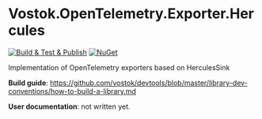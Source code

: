# Vostok.OpenTelemetry.Exporter.Hercules

[![Build & Test & Publish](https://github.com/vostok/opentelemetry.exporter.hercules/actions/workflows/ci.yml/badge.svg)](https://github.com/vostok/opentelemetry.exporter.hercules/actions/workflows/ci.yml)
[![NuGet](https://img.shields.io/nuget/v/Vostok.OpenTelemetry.Exporter.Hercules.svg)](https://www.nuget.org/packages/Vostok.OpenTelemetry.Exporter.Hercules)

Implementation of OpenTelemetry exporters based on HerculesSink


**Build guide**: https://github.com/vostok/devtools/blob/master/library-dev-conventions/how-to-build-a-library.md

**User documentation**: not written yet.